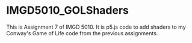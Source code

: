 # IMGD5010_GOLShaders
This is Assignment 7 of IMGD 5010. It is p5.js code to add shaders to my Conway's Game of Life code from the previous assignments.
